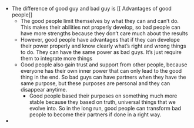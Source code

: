 - The difference of good guy and bad guy is [[ Advantages of good people]]
    - The good people limit themselves by what they can and can’t do. This makes their abilities not properly develop, so bad people can have more strengths because they don’t care much about the results
    - However, good people have advantages that if they can develope their power properly and know clearly what’s right and wrong things to do. They can have the same power as bad guys. It’s just require them to integrate more things
    - Good people also gain trust and support from other people, because everyone has their own inner power that can only lead to the good thing in the end. So bad guys can have partners when they have the same purpose, but these purposes are personal and they can disappear anytime.
        - Good people based their purposes on something much more stable because they based on truth, universal things that we evolve into. So in the long run, good people can transform bad people to become their partners if done in a right way.
- 

